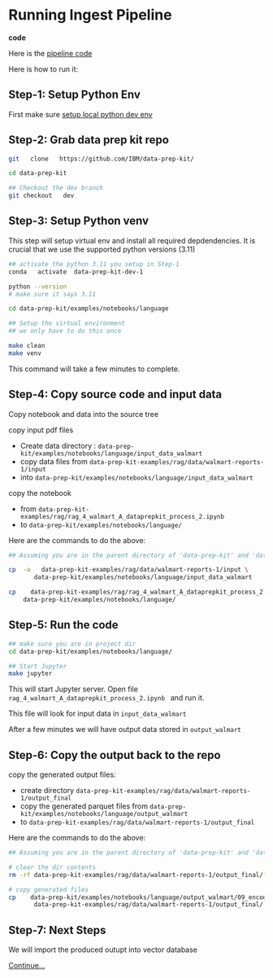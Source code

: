 # Running Ingest Pipeline

**code**

Here is the [pipeline code](rag_4_walmart_A_dataprepkit_process_2.ipynb)

Here is how to run it:

## Step-1: Setup Python Env

First make sure [setup local python dev env](../setup-python-dev-env.md)

## Step-2: Grab data prep kit repo

```bash
git   clone   https://github.com/IBM/data-prep-kit/

cd data-prep-kit

## Checkout the dev branch
git checkout   dev
```

## Step-3: Setup Python venv

This step will setup virtual env and install all required depdendencies.  It is crucial that we use the supported python versions (3.11)

```bash
## activate the python 3.11 you setup in Step-1
conda   activate  data-prep-kit-dev-1

python --version
# make sure it says 3.11

cd data-prep-kit/examples/notebooks/language

## Setup the virtual environment
## we only have to do this once

make clean
make venv
```

This command will take a few minutes to complete.

## Step-4:  Copy source code and input data

Copy notebook and data into the source tree

copy input pdf files 
- Create data directory : `data-prep-kit/examples/notebooks/language/input_data_walmart`
- copy data files from `data-prep-kit-examples/rag/data/walmart-reports-1/input` 
- into `data-prep-kit/examples/notebooks/language/input_data_walmart`

copy the notebook 
- from `data-prep-kit-examples/rag/rag_4_walmart_A_dataprepkit_process_2.ipynb`
- to `data-prep-kit/examples/notebooks/language/`

Here are the commands to do the above:

```bash
## Assuming you are in the parent directory of 'data-prep-kit' and 'data-prep-kit-examples'

cp  -a   data-prep-kit-examples/rag/data/walmart-reports-1/input \
       data-prep-kit/examples/notebooks/language/input_data_walmart 

cp    data-prep-kit-examples/rag/rag_4_walmart_A_dataprepkit_process_2.ipynb \
    data-prep-kit/examples/notebooks/language/
```


## Step-5: Run the code

```bash
## make sure you are in project dir
cd data-prep-kit/examples/notebooks/language/

## Start Jupyter
make jupyter
```


This will start Jupyter server.  Open file `rag_4_walmart_A_dataprepkit_process_2.ipynb ` and run it.

This file will look for input data in `input_data_walmart`

After a few minutes we will have output data stored in `output_walmart`

## Step-6: Copy the output back to the repo

copy the generated output files:

- create directory  `data-prep-kit-examples/rag/data/walmart-reports-1/output_final`
- copy the generated parquet files from `data-prep-kit/examples/notebooks/language/output_walmart`
- to `data-prep-kit-examples/rag/data/walmart-reports-1/output_final`

Here are the commands to do the above:

```bash
## Assuming you are in the parent directory of 'data-prep-kit' and 'data-prep-kit-examples'

# clear the dir contents
rm -rf data-prep-kit-examples/rag/data/walmart-reports-1/output_final/*

# copy generated files
cp    data-prep-kit/examples/notebooks/language/output_walmart/09_encoder_out/* \
       data-prep-kit-examples/rag/data/walmart-reports-1/output_final/
```

## Step-7: Next Steps

We will import the produced outupt into vector database

[Continue...](./README.md#featured-example-walmart-financial-documents-search)